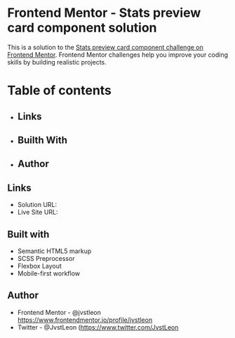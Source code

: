 # Frontend Mentor - Stats preview card component solution

This is a solution to the [Stats preview card component challenge on Frontend Mentor](https://www.frontendmentor.io/challenges/stats-preview-card-component-8JqbgoU62). Frontend Mentor challenges help you improve your coding skills by building realistic projects. 

# Table of contents

- ## Links
- ## Builth With
- ## Author


## Links

- Solution URL: 
- Live Site URL: 


## Built with

- Semantic HTML5 markup
- SCSS Preprocessor
- Flexbox Layout
- Mobile-first workflow


## Author

- Frontend Mentor - @jvstleon https://www.frontendmentor.io/profile/jvstleon
- Twitter - @JvstLeon (https://www.twitter.com/JvstLeon
